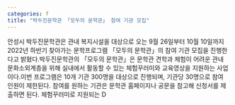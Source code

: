 ```yaml
---
categories: f
title: "박두진문학관 「모두의 문학관」 참여 기관 모집"
---
```

안성시 박두진문학관은 관내 복지시설을 대상으로 오는 9월 26일부터 10월 10일까지 2022년 하반기 찾아가는 문학프로그램 「모두의 문학관」의 참여 기관 모집을 진행한다고 밝혔다.박두진문학관의 「모두의 문학관」은 문학관 견학과 체험이 어려운 관내 문화소외계층을 위해 실내에서 활동할 수 있는 체험꾸러미와 교육영상을 지원하는 사업이다.이번 프로그램은 10개 기관 300명을 대상으로 진행되며, 기관당 30명으로 참여 인원이 제한된다. 참여를 원하는 기관은 문학관 홈페이지나 공문을 참고해 신청서를 제출하면 된다. 체험꾸러미로 지원되는 D